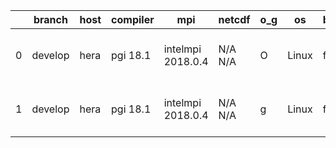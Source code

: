 |    | branch   | host   | compiler   | mpi               | netcdf   | o_g   | os    | build   | u_pass   | u_fail   | s_pass   | s_fail   | e_pass   | e_fail   |   nuopc_pass |   nuopc_fail | artifacts_hash                                                                                                                                       | modified                  |
|----|----------|--------|------------|-------------------|----------|-------|-------|---------|----------|----------|----------|----------|----------|----------|--------------|--------------|------------------------------------------------------------------------------------------------------------------------------------------------------|---------------------------|
|  0 | develop  | hera   | pgi 18.1   | intelmpi 2018.0.4 | N/A N/A  | O     | Linux | fail    | fail     | fail     | fail     | fail     | fail     | fail     |            0 |           50 | [artifacts](https://github.com/esmf-org/esmf-test-artifacts/tree/334e08fb41af41392d5e9ae688f74d8b9e5b9a61/develop/hera/pgi/18.1/O/intelmpi/2018.0.4) | 2022-03-15 12:09:06 +0000 |
|  1 | develop  | hera   | pgi 18.1   | intelmpi 2018.0.4 | N/A N/A  | g     | Linux | fail    | fail     | fail     | fail     | fail     | fail     | fail     |            0 |           50 | [artifacts](https://github.com/esmf-org/esmf-test-artifacts/tree/f614f2c3840af1a5d71434f7d8c933e1fcff36b8/develop/hera/pgi/18.1/g/intelmpi/2018.0.4) | 2022-03-15 12:13:03 +0000 |
